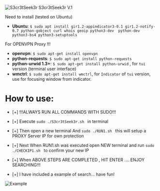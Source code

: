 ![S3cr3tSeek3r](https://i.imgur.com/ltNyrhC.png)
S3cr3tSeek3r V.1

Need to install (tested on Ubuntu)
* **Ubuntu**: ```$ sudo apt install gir1.2-appindicator3-0.1 gir1.2-notify-0.7 python-gobject curl whois geoip python3-dev  python-dev python3-bs4 python3-setuptools```

For OPENVPN Proxy !!!
* **openvpn**: ```$ sudo apt-get install openvpn```
* **python-requests**: ```$ sudo apt-get install python-requests```
* **python-urwid 1.3+**: ```$ sudo apt-get install python-urwid``` , for `tui` version (terminal user interface)
* **wmctrl**: ```$ sudo apt-get install wmctrl```, for `Indicator` of `tui` version, use for focusing window from indicator.

# How to use:
* [+] !!!ALWAYS RUN ALL COMMANDS WITH SUDO!!!
* [+] Execute  ```sudo ./S3cr3tSeek3r.sh ``` in terminal
* [+] Then open a new terminal And  ```sudo ./RUN1.sh ``` this will setup a PROXY Server IP for own protection
* [+] Next When RUN1.sh was executed open NEW terminal and run  ```sudo ./CHECKIP1.sh ``` to confirm your new IP
* [+] When ABOVE STEPS ARE COMPLETED , HIT ENTER .... ENJOY SEARCHING!!!

* [+]  I have included a example of search... have fun!

![Example](https://i.imgur.com/mPlu4BV.png)
